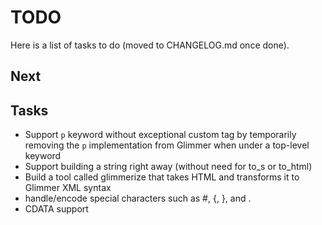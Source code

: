 # TODO

Here is a list of tasks to do (moved to CHANGELOG.md once done). 

## Next 

## Tasks

- Support `p` keyword without exceptional custom tag by temporarily removing the `p` implementation from Glimmer when under a top-level keyword
- Support building a string right away (without need for to_s or to_html)
- Build a tool called glimmerize that takes HTML and transforms it to Glimmer XML syntax
- handle/encode special characters such as #, {, }, and .
- CDATA support
